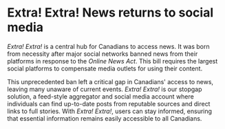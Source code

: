 # Extra! Extra! News returns to social media

_Extra! Extra!_ is a central hub for Canadians to access news. It was born from necessity after major social networks banned news from their platforms in response to the _Online News Act_. This bill requires the largest social platforms to compensate media outlets for using their content.

This unprecedented ban left a critical gap in Canadians' access to news, leaving many unaware of current events. _Extra! Extra!_ is our stopgap solution, a feed-style aggregator and social media account where individuals can find up-to-date posts from reputable sources and direct links to full stories. With _Extra! Extra!_, users can stay informed, ensuring that essential information remains easily accessible to all Canadians.
